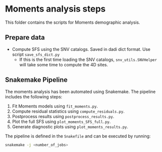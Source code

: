 # Moments analysis steps

This folder contains the scripts for Moments demographic analysis.

## Prepare data

- Compute SFS using the SNV catalogs. Saved in dadi dict format.
Use script `save_sfs_dict.py`
    - If this is the first time loading the SNV catalogs, `snv_utils.SNVHelper` will take some time to compute the 4D sites.

## Snakemake Pipeline

The moments analysis has been automated using Snakemake. The pipeline includes the following steps:

1. Fit Moments models using `fit_moments.py`.
2. Compute residual statistics using `compute_residuals.py`.
3. Postprocess results using `postprocess_results.py`.
4. Plot the full SFS using `plot_moments_SFS_full.py`.
5. Generate diagnostic plots using `plot_moments_results.py`.

The pipeline is defined in the `Snakefile` and can be executed by running:
```sh
snakemake -j <number_of_jobs>
```